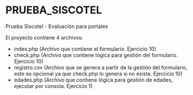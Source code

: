 # PRUEBA_SISCOTEL
Prueba Siscotel - Evaluación para portales

El proyecto contiene 4 archivos:
- index.php (Archivo que contiene el formulario. Ejercicio 10)
- check.php (Archivo que contiene lógica para gestión del formulario. Ejercicio 10)
- registro.csv (Archivo que se genera a partir de la gestión del formulario, este es opcional ya que check.php lo genera si no existe. Ejercicio 10)
- edades.php (Archivo que contiene lógica para gestión de edades, ejecutar por consola. Ejercicio 1)
